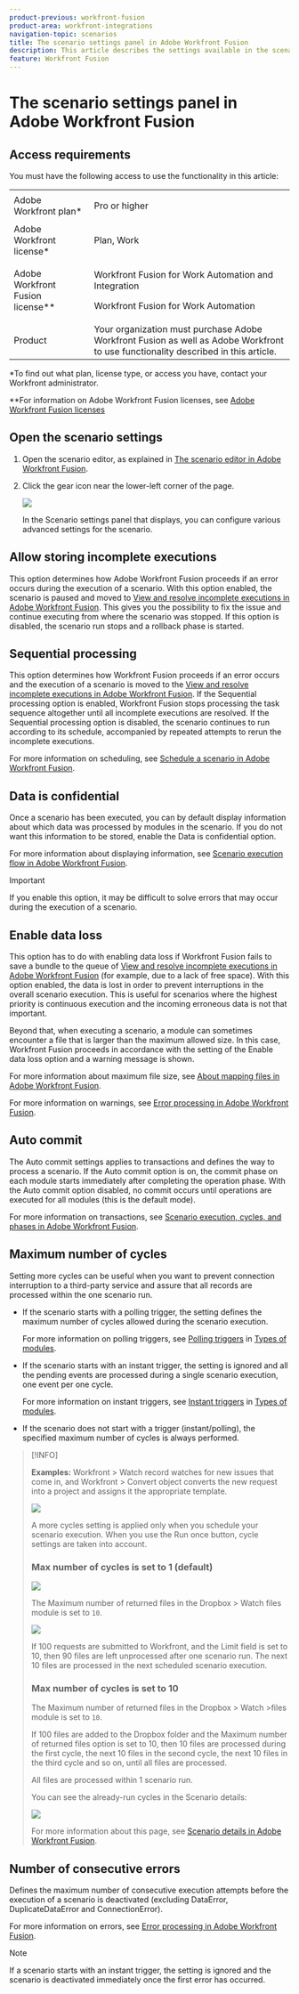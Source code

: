 ```yaml
---
product-previous: workfront-fusion
product-area: workfront-integrations
navigation-topic: scenarios
title: The scenario settings panel in Adobe Workfront Fusion
description: This article describes the settings available in the scenario settings panel in your Adobe Workfront Fusion scenarios.
feature: Workfront Fusion
---
```


# The scenario settings panel in Adobe Workfront Fusion

## Access requirements

You must have the following access to use the functionality in this article:

<table style="table-layout:auto"> 
 <col> 
 <col> 
 <tbody> 
  <tr> 
   <td role="rowheader">Adobe Workfront plan*</td> 
   <td> <p>Pro or higher</p> </td> 
  </tr> 
  <tr data-mc-conditions=""> 
   <td role="rowheader">Adobe Workfront license*</td> 
   <td> <p>Plan, Work</p> </td> 
  </tr> 
  <tr> 
   <td role="rowheader">Adobe Workfront Fusion license**</td> 
   <td> <p>Workfront Fusion for Work Automation and Integration </p><p>Workfront Fusion for Work Automation </p>  </td> 
  </tr> 
  <tr> 
   <td role="rowheader">Product</td> 
   <td>Your organization must purchase Adobe Workfront Fusion as well as Adobe Workfront to use functionality described in this article.</td> 
  </tr> 
 </tbody> 
</table>

&#42;To find out what plan, license type, or access you have, contact your Workfront administrator.

&#42;&#42;For information on Adobe Workfront Fusion licenses, see [Adobe Workfront Fusion licenses](../../workfront-fusion/get-started/license-automation-vs-integration.md)

## Open the scenario settings

1. Open the scenario editor, as explained in [The scenario editor in Adobe Workfront Fusion](../../workfront-fusion/scenarios/scenario-editor.md).
1. Click the gear icon near the lower-left corner of the page.

   ![](assets/scenario-settings-350x221.png)

   In the Scenario settings panel that displays, you can configure various advanced settings for the scenario.

## Allow storing incomplete executions

This option determines how Adobe Workfront Fusion proceeds if an error occurs during the execution of a scenario. With this option enabled, the scenario is paused and moved to [View and resolve incomplete executions in Adobe Workfront Fusion](../../workfront-fusion/scenarios/view-and-resolve-incomplete-executions.md). This gives you the possibility to fix the issue and continue executing from where the scenario was stopped. If this option is disabled, the scenario run stops and a rollback phase is started.

## Sequential processing

This option determines how Workfront Fusion proceeds if an error occurs and the execution of a scenario is moved to the [View and resolve incomplete executions in Adobe Workfront Fusion](../../workfront-fusion/scenarios/view-and-resolve-incomplete-executions.md). If the Sequential processing option is enabled, Workfront Fusion stops processing the task sequence altogether until all incomplete executions are resolved. If the Sequential processing option is disabled, the scenario continues to run according to its schedule, accompanied by repeated attempts to rerun the incomplete executions.

For more information on scheduling, see [Schedule a scenario in Adobe Workfront Fusion](../../workfront-fusion/scenarios/schedule-a-scenario.md).

## Data is confidential

Once a scenario has been executed, you can by default display information about which data was processed by modules in the scenario. If you do not want this information to be stored, enable the Data is confidential option.

For more information about displaying information, see [Scenario execution flow in Adobe Workfront Fusion](../../workfront-fusion/scenarios/scenario-execution-flow.md).

>[!IMPORTANT]
>
>If you enable this option, it may be difficult to solve errors that may occur during the execution of a scenario.

## Enable data loss

This option has to do with enabling data loss if Workfront Fusion fails to save a bundle to the queue of [View and resolve incomplete executions in Adobe Workfront Fusion](../../workfront-fusion/scenarios/view-and-resolve-incomplete-executions.md) (for example, due to a lack of free space). With this option enabled, the data is lost in order to prevent interruptions in the overall scenario execution. This is useful for scenarios where the highest priority is continuous execution and the incoming erroneous data is not that important.

Beyond that, when executing a scenario, a module can sometimes encounter a file that is larger than the maximum allowed size. In this case, Workfront Fusion proceeds in accordance with the setting of the Enable data loss option and a warning message is shown.

For more information about maximum file size, see [About mapping files in Adobe Workfront Fusion](../../workfront-fusion/mapping/about-mapping-files.md).

For more information on warnings, see [Error processing in Adobe Workfront Fusion](../../workfront-fusion/errors/error-processing.md).

## Auto commit

The Auto commit settings applies to transactions and defines the way to process a scenario. If the Auto commit option is on, the commit phase on each module starts immediately after completing the operation phase. With the Auto commit option disabled, no commit occurs until operations are executed for all modules (this is the default mode).

For more information on transactions, see [Scenario execution, cycles, and phases in Adobe Workfront Fusion](../../workfront-fusion/scenarios/scenario-execution-cycles-phases.md).

## Maximum number of cycles

Setting more cycles can be useful when you want to prevent connection interruption to a third-party service and assure that all records are processed within the one scenario run.

* If the scenario starts with a polling trigger, the setting defines the maximum number of cycles allowed during the scenario execution.

  For more information on polling triggers, see [Polling triggers](../../workfront-fusion/modules/module-types.md#polling) in [Types of modules](../../workfront-fusion/modules/module-types.md).

* If the scenario starts with an instant trigger, the setting is ignored and all the pending events are processed during a single scenario execution, one event per one cycle.

  For more information on instant triggers, see [Instant triggers](../../workfront-fusion/modules/module-types.md#instant) in [Types of modules](../../workfront-fusion/modules/module-types.md).

* If the scenario does not start with a trigger (instant/polling), the specified maximum number of cycles is always performed.

>[!INFO]
>
>**Examples:**  Workfront > Watch record watches for new issues that come in, and Workfront > Convert object converts the new request into a project and assigns it the appropriate template.
>
>![](assets/scenario-settings-ex-1-350x157.png)
>
>A more cycles setting is applied only when you schedule your scenario execution. When you use the Run once button, cycle settings are taken into account.
>
>### Max number of cycles is set to 1 (default)
>
>![](assets/max-number-cycles-1-350x201.png)
>
>The Maximum number of returned files in the Dropbox > Watch files module is set to `10`.
>
>![](assets/max-number-cycles-10-350x175.png)
>
>If 100 requests are submitted to Workfront, and the Limit field is set to 10, then 90 files are left unprocessed after one scenario run. The next 10 files are processed in the next scheduled scenario execution.
>
>### Max number of cycles is set to 10
>
>The Maximum number of returned files in the Dropbox > Watch >files module is set to `10`.
>
>If 100 files are added to the Dropbox folder and the Maximum number of returned files option is set to 10, then 10 files are processed during the first cycle, the next 10 files in the second cycle, the next 10 files in the third cycle and so on, until all files are processed.
>
>All files are processed within 1 scenario run.
>
>You can see the already-run cycles in the Scenario details:
>
>![](assets/scenario-detail-350x207.png)
>
>For more information about this page, see [Scenario details in Adobe Workfront Fusion](../../workfront-fusion/scenarios/scenario-detail.md).

## Number of consecutive errors

Defines the maximum number of consecutive execution attempts before the execution of a scenario is deactivated (excluding DataError, DuplicateDataError and ConnectionError).

For more information on errors, see [Error processing in Adobe Workfront Fusion](../../workfront-fusion/errors/error-processing.md).

>[!NOTE]
>
>If a scenario starts with an instant trigger, the setting is ignored and the scenario is deactivated immediately once the first error has occurred.

